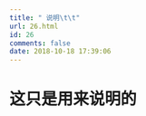 ```yaml
---
title: " 说明\t\t"
url: 26.html
id: 26
comments: false
date: 2018-10-18 17:39:06
---
```


这只是用来说明的
========